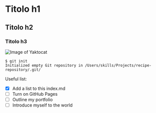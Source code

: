 # Titolo h1
## Titolo h2
### Titolo h3

![Image of Yaktocat](https://octodex.github.com/images/yaktocat.png)

```
$ git init
Initialized empty Git repository in /Users/skills/Projects/recipe-repository/.git/
```

Useful list:
- [X] Add a list to this index.md
- [ ] Turn on GitHub Pages
- [ ] Outline my portfolio
- [ ] Introduce myself to the world
